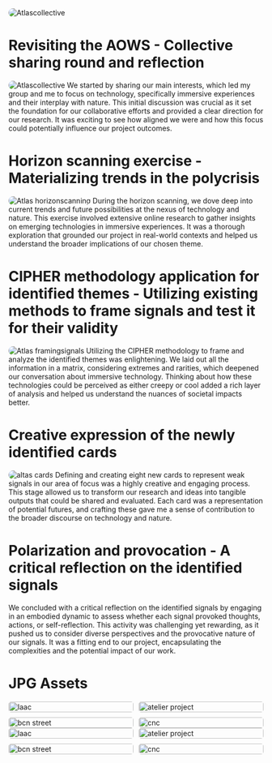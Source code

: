 <img src="../images/El texto del párrafo.png" alt="Atlascollective" style="border-radius: 10px;"> 

# Revisiting the AOWS - Collective sharing round and reflection
<img src="../images/Atlascollective.png" alt="Atlascollective" style="border-radius: 10px;"> 
We started by sharing our main interests, which led my group and me to focus on technology, specifically immersive experiences and their interplay with nature. This initial discussion was crucial as it set the foundation for our collaborative efforts and provided a clear direction for our research. It was exciting to see how aligned we were and how this focus could potentially influence our project outcomes.

# Horizon scanning exercise - Materializing trends in the polycrisis

<img src="../images/Atlas_horizonscanning.png" alt="Atlas horizonscanning" style="border-radius: 10px;"> 
During the horizon scanning, we dove deep into current trends and future possibilities at the nexus of technology and nature. This exercise involved extensive online research to gather insights on emerging technologies in immersive experiences. It was a thorough exploration that grounded our project in real-world contexts and helped us understand the broader implications of our chosen theme.

# CIPHER methodology application for identified themes - Utilizing existing methods to frame signals and test it for their validity

<img src="../images/Atlas_framingsignals.png" alt="Atlas framingsignals" style="border-radius: 10px;"> 
Utilizing the CIPHER methodology to frame and analyze the identified themes was enlightening. We laid out all the information in a matrix, considering extremes and rarities, which deepened our conversation about immersive technology. Thinking about how these technologies could be perceived as either creepy or cool added a rich layer of analysis and helped us understand the nuances of societal impacts better.

# Creative expression of the newly identified cards

<img src="../images/Atlas_cards.png" alt="altas cards" style="border-radius: 10px;"> 
Defining and creating eight new cards to represent weak signals in our area of focus was a highly creative and engaging process. This stage allowed us to transform our research and ideas into tangible outputs that could be shared and evaluated. Each card was a representation of potential futures, and crafting these gave me a sense of contribution to the broader discourse on technology and nature.

# Polarization and provocation - A critical reflection on the identified signals
We concluded with a critical reflection on the identified signals by engaging in an embodied dynamic to assess whether each signal provoked thoughts, actions, or self-reflection. This activity was challenging yet rewarding, as it pushed us to consider diverse perspectives and the provocative nature of our signals. It was a fitting end to our project, encapsulating the complexities and the potential impact of our work.

# JPG Assets
<!--*add images and gifs here of the build process* -->
<!-- Markdown Content -->
<div class="image-grid">
  <img src="../images/Atlas1.jpeg" class="grid-item" alt="Iaac">
  <img src="../images/Atlas2.jpeg" class="grid-item" alt="atelier project">
  <img src="../images/Atlas3.jpeg" class="grid-item portrait-image" alt="bcn street">
  <img src="../images/Atlas4.jpeg" class="grid-item" alt="cnc">
  <!-- Add more images as needed -->
</div>

<!-- CSS Styles -->
<style>
  /* Styles for the image grid container */
  .image-grid {
    display: grid;
    grid-template-columns: repeat(2, 1fr); /* Two columns */
    /*grid-template-columns: repeat(auto-fill, minmax(200px, 1fr));*/ /*use this line of code to create a responsive grid that will place all images in one continuous row - each image will shrink accordignly*/
    grid-gap: 10px;
    /* Additional grid container styles can be added here */
  }

  /* Styles for individual grid items (images) */
  .grid-item {
    width: 100%;
    height: auto;
    object-fit: cover;
    border-radius: 5px; /* Add rounded corners to images */
    /* Additional styles for grid items can be added here */
  }
  /* Styles for portrait images */ /*apply this class to any portrait photo in a grid to crop it to landscape: class="grid-item portrait-image" */
.portrait-image {
    object-position: center middle; /* Adjust this property to control the cropping of portrait images */
  }
</style>

<!--*add images and gifs here of the build process* -->
<!-- Markdown Content -->
<div class="image-grid">
  <img src="../images/Atlas5.jpeg" class="grid-item" alt="Iaac">
  <img src="../images/Atlas6.jpeg" class="grid-item" alt="atelier project">
  <img src="../images/Atlas7.jpeg" class="grid-item portrait-image" alt="bcn street">
  <img src="../images/Atlas8.jpeg" class="grid-item" alt="cnc">
  <!-- Add more images as needed -->
</div>

<!-- CSS Styles -->
<style>
  /* Styles for the image grid container */
  .image-grid {
    display: grid;
    grid-template-columns: repeat(2, 1fr); /* Two columns */
    /*grid-template-columns: repeat(auto-fill, minmax(200px, 1fr));*/ /*use this line of code to create a responsive grid that will place all images in one continuous row - each image will shrink accordignly*/
    grid-gap: 10px;
    /* Additional grid container styles can be added here */
  }

  /* Styles for individual grid items (images) */
  .grid-item {
    width: 100%;
    height: auto;
    object-fit: cover;
    border-radius: 5px; /* Add rounded corners to images */
    /* Additional styles for grid items can be added here */
  }
  /* Styles for portrait images */ /*apply this class to any portrait photo in a grid to crop it to landscape: class="grid-item portrait-image" */
.portrait-image {
    object-position: center middle; /* Adjust this property to control the cropping of portrait images */
  }
</style>